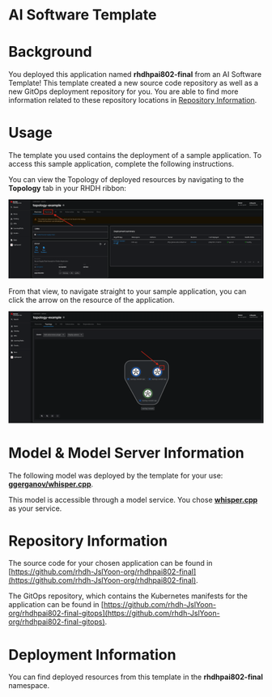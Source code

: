 # AI Software Template

# Background

You deployed this application named **rhdhpai802-final** from an AI Software Template! This template created a new source code repository as well as a new GitOps deployment repository for you. You are able to find more information related to these repository locations in [Repository Information](#repository-information).

# Usage

The template you used contains the deployment of a sample application. To access this sample application, complete the following instructions.

You can view the Topology of deployed resources by navigating to the **Topology** tab in your RHDH ribbon:

![Topology Ribbon](./images/topology-ribbon.png)

From that view, to navigate straight to your sample application, you can click the arrow on the resource of the application.

![Topology View Application Link](./images/topology-app-link.png)

# Model & Model Server Information
The following model was deployed by the template for your use: **[ggerganov/whisper.cpp](https://huggingface.co/ggerganov/whisper.cpp)**.

This model is accessible through a model service. You chose **[whisper.cpp]( https://github.com/containers/ai-lab-recipes/tree/main/model_servers/whispercpp)** as your service.

# Repository Information

The source code for your chosen application can be found in [https://github.com/rhdh-JslYoon-org/rhdhpai802-final](https://github.com/rhdh-JslYoon-org/rhdhpai802-final).

The GitOps repository, which contains the Kubernetes manifests for the application can be found in 
[https://github.com/rhdh-JslYoon-org/rhdhpai802-final-gitops](https://github.com/rhdh-JslYoon-org/rhdhpai802-final-gitops). 

# Deployment Information

You can find deployed resources from this template in the **rhdhpai802-final** namespace.
